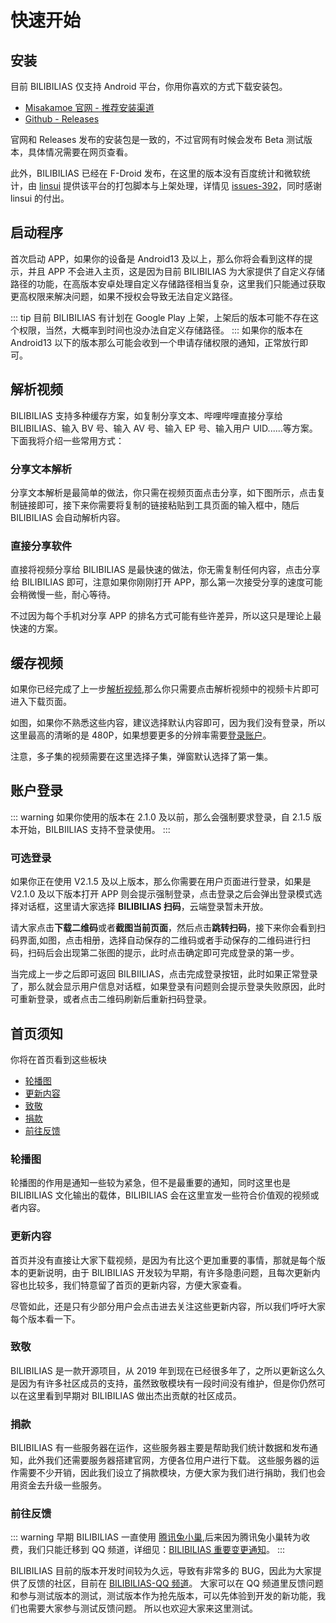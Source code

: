 # 快速开始

## 安装

目前 BILIBILIAS 仅支持 Android 平台，你用你喜欢的方式下载安装包。

- [Misakamoe 官网 - 推荐安装渠道](https://api.misakamoe.com/app/)
- [Github - Releases](https://github.com/1250422131/bilibilias/releases)

官网和 Releases 发布的安装包是一致的，不过官网有时候会发布 Beta 测试版本，具体情况需要在网页查看。

此外，BILIBILIAS 已经在 F-Droid 发布，在这里的版本没有百度统计和微软统计，由 [linsui](https://github.com/linsui) 提供该平台的打包脚本与上架处理，详情见 [issues-392](https://github.com/1250422131/bilibilias/issues/392)，同时感谢 linsui 的付出。
[<AsImage  width="40%"  src="https://fdroid.gitlab.io/artwork/badge/get-it-on-zh-hans.png" :isAmplify=false></AsImage>](https://f-droid.org/packages/com.imcys.bilibilias/)

## 启动程序

首次启动 APP，如果你的设备是 Android13 及以上，那么你将会看到这样的提示，并且 APP 不会进入主页，这是因为目前 BILIBILIAS 为大家提供了自定义存储路径的功能，在高版本安卓处理自定义存储路径相当复杂，这里我们只能通过获取更高权限来解决问题，如果不授权会导致无法自定义路径。

::: tip
目前 BILIBILIAS 有计划在 Google Play 上架，上架后的版本可能不存在这个权限，当然，大概率到时间也没办法自定义存储路径。
:::
如果你的版本在 Android13 以下的版本那么可能会收到一个申请存储权限的通知，正常放行即可。

<AsImage  width="40%"  src="/images/user/getting-started/app-start-request-permission.jpg"></AsImage>

## 解析视频

BILIBILIAS 支持多种缓存方案，如复制分享文本、哔哩哔哩直接分享给 BILIBILIAS、输入 BV 号、输入 AV 号、输入 EP 号、输入用户 UID......等方案。
下面我将介绍一些常用方式：

### 分享文本解析

分享文本解析是最简单的做法，你只需在视频页面点击分享，如下图所示，点击复制链接即可，接下来你需要将复制的链接粘贴到工具页面的输入框中，随后 BILIBILIAS 会自动解析内容。

<div class="sm:flex gap-4">
<AsImage  width="40%"  src="/images/user/getting-started/bili-link-shared.png"></AsImage>
<AsImage  width="40%"  src="/images/user/getting-started/tools-bili-link-as.jpg"></AsImage>
</div>

### 直接分享软件

直接将视频分享给 BILIBILIAS 是最快速的做法，你无需复制任何内容，点击分享给 BILIBILIAS 即可，注意如果你刚刚打开 APP，那么第一次接受分享的速度可能会稍微慢一些，耐心等待。

不过因为每个手机对分享 APP 的排名方式可能有些许差异，所以这只是理论上最快速的方案。

<div class="sm:flex gap-4">
<AsImage  width="40%"  src="/images/user/getting-started/bili-more-shared.png"></AsImage>
<AsImage  width="40%"  src="/images/user/getting-started/tools-bili-app-shared-as.png"></AsImage>
</div>

## 缓存视频

如果你已经完成了上一步[解析视频](./getting-started.html#解析视频),那么你只需要点击解析视频中的视频卡片即可进入下载页面。

如图，如果你不熟悉这些内容，建议选择默认内容即可，因为我们没有登录，所以这里最高的清晰的是 480P，如果想要更多的分辨率需要[登录账户](./getting-started.html#账户登录)。

注意，多子集的视频需要在这里选择子集，弹窗默认选择了第一集。

<div class="sm:flex gap-4">
<AsImage  width="30%"  src="/images/user/getting-started/as-video-page.jpg"></AsImage>
<AsImage  width="30%"  src="/images/user/getting-started/as-video-donwload-dialog.png"></AsImage>
<AsImage  width="30%"  src="/images/user/getting-started/download-list.jpg"></AsImage>
</div>

## 账户登录

::: warning
如果你使用的版本在 2.1.0 及以前，那么会强制要求登录，自 2.1.5 版本开始，BILBIILIAS 支持不登录使用。
:::

### 可选登录 <Badge type="tip" text="^2.1.5" /> <Badge type="warning" text="beta" />

如果你正在使用 V2.1.5 及以上版本，那么你需要在用户页面进行登录，如果是 V2.1.0 及以下版本打开 APP 则会提示强制登录，点击登录之后会弹出登录模式选择对话框，这里请大家选择 **BILIBILIAS 扫码**，云端登录暂未开放。

请大家点击**下载二维码**或者**截图当前页面**，然后点击**跳转扫码**，接下来你会看到扫码界面,如图，点击相册，选择自动保存的二维码或者手动保存的二维码进行扫码，扫码后会出现第二张图的提示，此时点击确定即可完成登录的第一步。

<div class="sm:flex gap-4">
<AsImage  width="30%"  src="/images/user/getting-started/user-not-login.jpg"></AsImage>
<AsImage  width="30%"  src="/images/user/getting-started/user-login-model-dialog.jpg"></AsImage>
<AsImage  width="30%"  src="/images/user/getting-started/user-login-qr-login.jpg"></AsImage>
</div>

当完成上一步之后即可返回 BILBIILIAS，点击完成登录按钮，此时如果正常登录了，那么就会显示用户信息对话框，如果登录有问题则会提示登录失败原因，此时可重新登录，或者点击二维码刷新后重新扫码登录。

<div class="sm:flex gap-4">
<AsImage  width="40%"  src="/images/user/getting-started/user-login-check-dialog.png"></AsImage>
<AsImage  width="40%"  src="/images/user/getting-started/user-info-dialog.png"></AsImage>
</div>

## 首页须知

你将在首页看到这些板块

- [轮播图](./getting-started.html#轮播图)
- [更新内容](./getting-started.html#更新内容)
- [致敬](./getting-started.html#致敬)
- [捐款](./getting-started.html#捐款)
- [前往反馈](./getting-started.html#前往反馈)

<AsImage  width="200px"  src="/images/user/getting-started/app-home.jpg"></AsImage>

### 轮播图

轮播图的作用是通知一些较为紧急，但不是最重要的通知，同时这里也是 BILIBILIAS 文化输出的载体，BILIBILIAS 会在这里宣发一些符合价值观的视频或者内容。

### 更新内容

首页并没有直接让大家下载视频，是因为有比这个更加重要的事情，那就是每个版本的更新说明，由于 BILIBILIAS 开发较为早期，有许多隐患问题，且每次更新内容也比较多，我们特意留了首页的更新内容，方便大家查看。

尽管如此，还是只有少部分用户会点击进去关注这些更新内容，所以我们呼吁大家每个版本看一下。

### 致敬

BILIBILIAS 是一款开源项目，从 2019 年到现在已经很多年了，之所以更新这么久是因为有许多社区成员的支持，虽然致敬模块有一段时间没有维护，但是你仍然可以在这里看到早期对 BILIBILIAS 做出杰出贡献的社区成员。

### 捐款

BILIBILIAS 有一些服务器在运作，这些服务器主要是帮助我们统计数据和发布通知，此外我们还需要服务器搭建官网，方便各位用户进行下载。
这些服务器的运作需要不少开销，因此我们设立了捐款模块，方便大家为我们进行捐助，我们也会用资金去升级一些服务。

### 前往反馈

::: warning
早期 BILIBILIAS 一直使用 [腾讯兔小巢](https://support.qq.com/product/337496),后来因为腾讯兔小巢转为收费，我们只能迁移到 QQ 频道，详细见：[BILIBILIAS 重要变更通知](https://pd.qq.com/s/57dh2bcoz)。
:::

BILIBILIAS 目前的版本开发时间较为久远，导致有非常多的 BUG，因此为大家提供了反馈的社区，目前在 [BILIBILIAS-QQ 频道](https://pd.qq.com/s/15f4xoaz8)。
大家可以在 QQ 频道里反馈问题和参与测试版本的测试，测试版本作为抢先版本，可以先体验到开发的新功能，我们也需要大家参与测试反馈问题。
所以也欢迎大家来这里测试。
